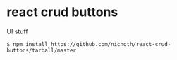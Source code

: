 # react crud buttons

UI stuff

    $ npm install https://github.com/nichoth/react-crud-buttons/tarball/master
